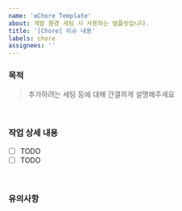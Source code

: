 ```yaml
---
name: '⚙Chore Template'
about: 개발 환경 세팅 시 사용하는 템플릿입니다.
title: '[Chore] 이슈 내용'
labels: chore
assignees: ''
---
```


### 목적

> 추가하려는 세팅 등에 대해 간결하게 설명해주세요

<br />

### 작업 상세 내용

- [ ] TODO
- [ ] TODO

<br />

### 유의사항

<br />
